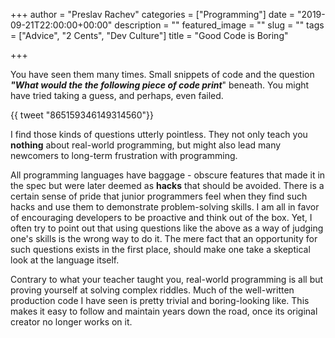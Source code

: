+++
author = "Preslav Rachev"
categories = ["Programming"]
date = "2019-09-21T22:00:00+00:00"
description = ""
featured_image = ""
slug = ""
tags = ["Advice", "2 Cents", "Dev Culture"]
title = "Good Code is Boring"

+++

You have seen them many times. Small snippets of code and the question ***"What would the the following piece of code print***" beneath. You might have tried taking a guess, and perhaps, even failed.

{{ tweet "865159346149314560"}}

I find those kinds of questions utterly pointless. They not only teach you **nothing** about real-world programming, but might also lead many newcomers to long-term frustration with programming. 

All programming languages have baggage - obscure features that made it in the spec but were later deemed as **hacks** that should be avoided. There is a certain sense of pride that junior programmers feel when they find such hacks and use them to demonstrate problem-solving skills. I am all in favor of encouraging developers to be proactive and think out of the box. Yet, I often try to point out that using questions like the above as a way of judging one's skills is the wrong way to do it. The mere fact that an opportunity for such questions exists in the first place, should make one take a skeptical look at the language itself. 

Contrary to what your teacher taught you, real-world programming is all but proving yourself at solving complex riddles. Much of the well-written production code I have seen is pretty trivial and boring-looking like. This makes it easy to follow and maintain years down the road, once its original creator no longer works on it.
